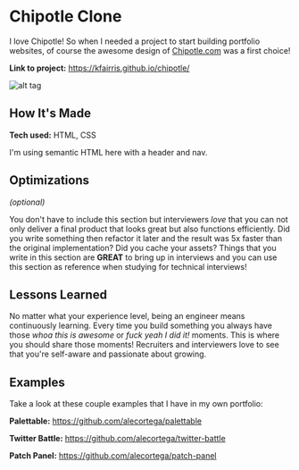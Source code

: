 # Chipotle Clone

I love Chipotle!  So when I needed a project to start building portfolio websites, of course the awesome design of [Chipotle.com](https://www.chipotle.com/) was a first choice!

**Link to project:** <https://kfairris.github.io/chipotle/>

![alt tag](http://placecorgi.com/1200/650)

## How It's Made

**Tech used:** HTML, CSS

I'm using semantic HTML here with a header and nav.

## Optimizations

*(optional)*

You don't have to include this section but interviewers *love* that you can not only deliver a final product that looks great but also functions efficiently. Did you write something then refactor it later and the result was 5x faster than the original implementation? Did you cache your assets? Things that you write in this section are **GREAT** to bring up in interviews and you can use this section as reference when studying for technical interviews!

## Lessons Learned

No matter what your experience level, being an engineer means continuously learning. Every time you build something you always have those *whoa this is awesome* or *fuck yeah I did it!* moments. This is where you should share those moments! Recruiters and interviewers love to see that you're self-aware and passionate about growing.

## Examples

Take a look at these couple examples that I have in my own portfolio:

**Palettable:** https://github.com/alecortega/palettable

**Twitter Battle:** https://github.com/alecortega/twitter-battle

**Patch Panel:** https://github.com/alecortega/patch-panel